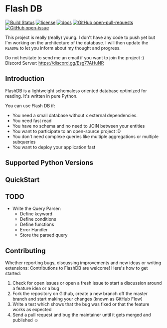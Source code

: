 # Flash DB

[![Build Status](https://app.travis-ci.com/Universemul/flashdb.svg?branch=main)](https://app.travis-ci.com/Universemul/flashdb)
[![license](https://img.shields.io/github/license/Universemul/flashdb)](https://raw.githubusercontent.com/Universemul/flashdbmaster/LICENSE) 
[![docs](https://img.shields.io/badge/docs-unknown-lightgrey)](https://universemul.github.io/flashdb/#/)
[![GitHub open-pull-requests](https://badgen.net/github/open-prs/universemul/flashdb)](https://https://github.com/Universemul/flashdb/pulls?q=is%3Aopen)
[![GitHub open-issue](https://badgen.net/github/open-issues/universemul/flashdb)](https://https://github.com/Universemul/flashdb/issues?q=is%3Aopen)


This project is really (really) young. I don't have any code to push yet but I'm working on the architecture of the database.
I will then update the `README` to let you inform about my thought and progress.

Do not hesitate to send me an email if you want to join the project :)  
Discord Server: https://discord.gg/Esg77AHuNR

## Introduction

FlashDB is a lightweight schemaless oriented database optimized for reading. It's written in pure Python.

You can use Flash DB if:
- You need a small database without x external dependencies.
- You need fast read
- You have no schema and no need to JOIN between your entities
- You want to participate to an open-source project :D
- You don't need complexe queries like multiple aggregations or multiple subqueries
- You want to deploy your application fast 

## Supported Python Versions

## QuickStart

## TODO

- Write the Query Parser:
    - Define keyword
    - Define conditions
    - Define functions
    - Error Handler
    - Store the parsed query

## Contributing

Whether reporting bugs, discussing improvements and new ideas or writing extensions: Contributions to FlashDB are welcome! Here's how to get started:

1. Check for open issues or open a fresh issue to start a discussion around a feature idea or a bug
2. Fork the repository on Github, create a new branch off the master branch and start making your changes (known as GitHub Flow)
3. Write a test which shows that the bug was fixed or that the feature works as expected
4. Send a pull request and bug the maintainer until it gets merged and published ☺
